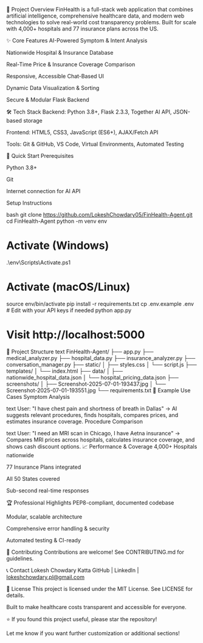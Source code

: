 🌟 Project Overview
FinHealth is a full-stack web application that combines artificial intelligence, comprehensive healthcare data, and modern web technologies to solve real-world cost transparency problems. Built for scale with 4,000+ hospitals and 77 insurance plans across the US.

✨ Core Features
AI-Powered Symptom & Intent Analysis

Nationwide Hospital & Insurance Database

Real-Time Price & Insurance Coverage Comparison

Responsive, Accessible Chat-Based UI

Dynamic Data Visualization & Sorting

Secure & Modular Flask Backend

🛠️ Tech Stack
Backend: Python 3.8+, Flask 2.3.3, Together AI API, JSON-based storage

Frontend: HTML5, CSS3, JavaScript (ES6+), AJAX/Fetch API

Tools: Git & GitHub, VS Code, Virtual Environments, Automated Testing

🚀 Quick Start
Prerequisites

Python 3.8+

Git

Internet connection for AI API

Setup Instructions

bash
git clone https://github.com/LokeshChowdary05/FinHealth-Agent.git
cd FinHealth-Agent
python -m venv env
# Activate (Windows)
.\env\Scripts\Activate.ps1
# Activate (macOS/Linux)
source env/bin/activate
pip install -r requirements.txt
cp .env.example .env  # Edit with your API keys if needed
python app.py
# Visit http://localhost:5000
📁 Project Structure
text
FinHealth-Agent/
├── app.py
├── medical_analyzer.py
├── hospital_data.py
├── insurance_analyzer.py
├── conversation_manager.py
├── static/
│   ├── styles.css
│   └── script.js
├── templates/
│   └── index.html
├── data/
│   ├── nationwide_hospital_data.json
│   └── hospital_pricing_data.json
├── screenshots/
│   ├── Screenshot-2025-07-01-193437.jpg
│   └── Screenshot-2025-07-01-193551.jpg
└── requirements.txt
🎯 Example Use Cases
Symptom Analysis

text
User: "I have chest pain and shortness of breath in Dallas"
→ AI suggests relevant procedures, finds hospitals, compares prices, and estimates insurance coverage.
Procedure Comparison

text
User: "I need an MRI scan in Chicago, I have Aetna insurance"
→ Compares MRI prices across hospitals, calculates insurance coverage, and shows cash discount options.
📈 Performance & Coverage
4,000+ Hospitals nationwide

77 Insurance Plans integrated

All 50 States covered

Sub-second real-time responses

🏆 Professional Highlights
PEP8-compliant, documented codebase

Modular, scalable architecture

Comprehensive error handling & security

Automated testing & CI-ready

🤝 Contributing
Contributions are welcome!
See CONTRIBUTING.md for guidelines.

📞 Contact
Lokesh Chowdary Katta
GitHub | LinkedIn | lokeshchowdary.pl@gmail.com

📜 License
This project is licensed under the MIT License. See LICENSE for details.

Built to make healthcare costs transparent and accessible for everyone.

⭐ If you found this project useful, please star the repository!

Let me know if you want further customization or additional sections!

